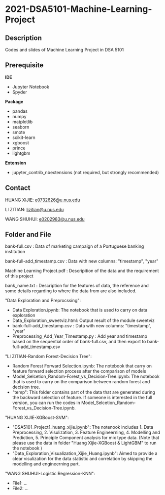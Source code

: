 # 2021-DSA5101-Machine-Learning-Project
## Description

Codes and slides of Machine Learning Project in DSA 5101

## Prerequisite

**IDE**

+ Jupyter Notebook
+ Spyder

**Package**

+ pandas
+ numpy
+ matplotlib
+ seaborn
+ smote
+ scikit-learn
+ xgboost
+ prince
+ lightgbm

**Extension**

+ jupyter_contrib_nbextensions (not required, but strongly recommended)

## Contact

HUANG XIJIE: e0732626@u.nus.edu

LI ZITIAN: lizitian@u.nus.edu

WANG SHUHUI: e0202983@u.nus.edu

## Folder and File
bank-full.csv : Data of marketing campaign of a Portuguese banking institution

bank-full-add_timestamp.csv : Data with new columns: "timestamp", "year"

Machine Learning Project.pdf : Descripition of the data and the requirement of this project

bank_name.txt : Description for the features of data, the reference and some details regarding to where the data from are also included.

"Data Exploration and Preprocssing":

+ Data Exploration.ipynb: The notebook that is used to carry on data exploration
+ Data_Exploration_sweetviz.html: Output result of the module sweetviz 
+ bank-full-add_timestamp.csv : Data with new columns: "timestamp", "year"
+ Preprocessing_Add_Year_Timestamp.py : Add year and timestamp based on the sequential order of bank-full.csv, and then export to bank-full-add_timestamp.csv

"LI ZITIAN-Random Forest-Decision Tree":

+ Random Forest Forward Selection.ipynb: The notebook that carry on feature forward selection process after the comparison of models  
+ Model_Selcetion_Random-Forest_vs_Decision-Tree.ipynb:  The notebook that is used to carry on the comparison between random forest and decision tree.
+ "temp": This folder contains part of the data that are generated during the backward selection of feature. If someone is interested in the full version, you can run the codes in Model_Selcetion_Random-Forest_vs_Decision-Tree.ipynb.

"HUANG XIJIE-XGBoost-SVM":

+ "DSA5101_Project1_huang_xijie.ipynb": The notenook includes 1. Data Preprocessing, 2. Visulization, 3. Feature Engineerning, 4. Modelling and Prediction, 5. Principle Component analysis for mix type data. (Note that please use the data in folder "Huang Xijie-XGBoost & LightGBM" to run the notebook )
+ "Data_Exploration_Visualization_Xijie_Huang.ipynb": Aimed to provide a clear visulization for the data statistic and correlation by skipping the modelling and engineerning part.

"WANG SHUHUI-Logistic Regression-KNN":

+ File1: ...
+ File2: ...

